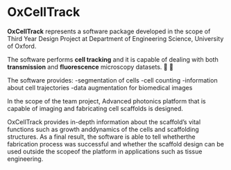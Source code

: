 # OxCellTrack

**OxCellTrack** represents a software package developed in the scope of Third Year Design Project at Department of Engineering Science, University of Oxford.

The software performs **cell tracking** and it is capable of dealing with both **transmission** and **fluorescence** microscopy datasets. :microscope: :raised_hands:

The software provides:
-segmentation of cells
-cell counting
-information about cell trajectories
-data augmentation for biomedical images

In the scope of the team project, Advanced photonics platform that is capable of imaging and fabricating cell scaffolds is designed.

OxCellTrack provides in-depth information about the scaffold’s vital functions such as growth anddynamics of the cells and scaffolding structures.  As a final result, the software is able to tell whetherthe fabrication process was successful and whether the scaffold design can be used outside the scopeof the platform in applications such as tissue engineering.
